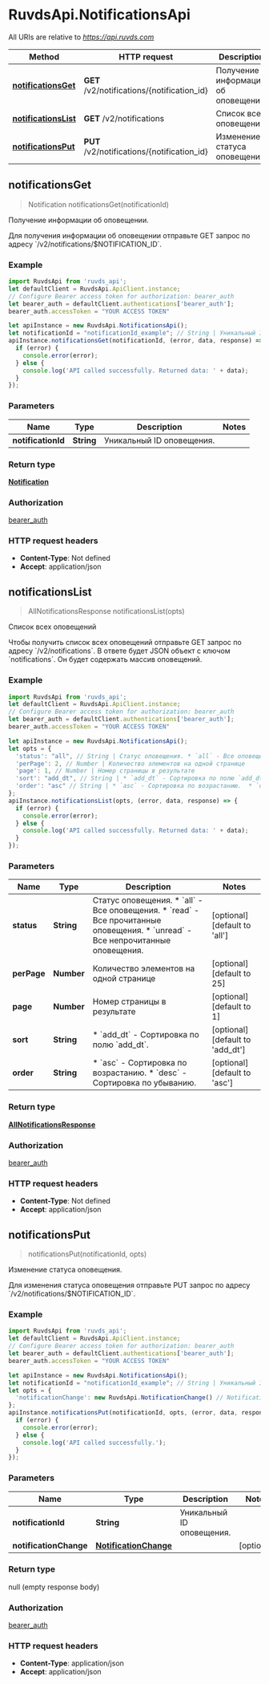 # RuvdsApi.NotificationsApi

All URIs are relative to *https://api.ruvds.com*

Method | HTTP request | Description
------------- | ------------- | -------------
[**notificationsGet**](NotificationsApi.md#notificationsGet) | **GET** /v2/notifications/{notification_id} | Получение информации об оповещении.
[**notificationsList**](NotificationsApi.md#notificationsList) | **GET** /v2/notifications | Список всех оповещений
[**notificationsPut**](NotificationsApi.md#notificationsPut) | **PUT** /v2/notifications/{notification_id} | Изменение статуса оповещения.



## notificationsGet

> Notification notificationsGet(notificationId)

Получение информации об оповещении.

Для получения информации об оповещении отправьте GET запрос по адресу &#x60;/v2/notifications/$NOTIFICATION_ID&#x60;.

### Example

```javascript
import RuvdsApi from 'ruvds_api';
let defaultClient = RuvdsApi.ApiClient.instance;
// Configure Bearer access token for authorization: bearer_auth
let bearer_auth = defaultClient.authentications['bearer_auth'];
bearer_auth.accessToken = "YOUR ACCESS TOKEN"

let apiInstance = new RuvdsApi.NotificationsApi();
let notificationId = "notificationId_example"; // String | Уникальный ID оповещения.
apiInstance.notificationsGet(notificationId, (error, data, response) => {
  if (error) {
    console.error(error);
  } else {
    console.log('API called successfully. Returned data: ' + data);
  }
});
```

### Parameters


Name | Type | Description  | Notes
------------- | ------------- | ------------- | -------------
 **notificationId** | **String**| Уникальный ID оповещения. | 

### Return type

[**Notification**](Notification.md)

### Authorization

[bearer_auth](../README.md#bearer_auth)

### HTTP request headers

- **Content-Type**: Not defined
- **Accept**: application/json


## notificationsList

> AllNotificationsResponse notificationsList(opts)

Список всех оповещений

Чтобы получить список всех оповещений отправьте GET запрос по адресу &#x60;/v2/notifications&#x60;.  В ответе будет JSON объект с ключом &#x60;notifications&#x60;. Он будет содержать массив оповещений. 

### Example

```javascript
import RuvdsApi from 'ruvds_api';
let defaultClient = RuvdsApi.ApiClient.instance;
// Configure Bearer access token for authorization: bearer_auth
let bearer_auth = defaultClient.authentications['bearer_auth'];
bearer_auth.accessToken = "YOUR ACCESS TOKEN"

let apiInstance = new RuvdsApi.NotificationsApi();
let opts = {
  'status': "all", // String | Статус оповещения. * `all` - Все оповещения. * `read` - Все прочитанные оповещения. * `unread` - Все непрочитанные оповещения.
  'perPage': 2, // Number | Количество элементов на одной странице
  'page': 1, // Number | Номер страницы в результате
  'sort': "add_dt", // String | * `add_dt` - Сортировка по полю `add_dt`. 
  'order': "asc" // String | * `asc` - Сортировка по возрастанию.  * `desc` - Сортировка по убыванию. 
};
apiInstance.notificationsList(opts, (error, data, response) => {
  if (error) {
    console.error(error);
  } else {
    console.log('API called successfully. Returned data: ' + data);
  }
});
```

### Parameters


Name | Type | Description  | Notes
------------- | ------------- | ------------- | -------------
 **status** | **String**| Статус оповещения. * &#x60;all&#x60; - Все оповещения. * &#x60;read&#x60; - Все прочитанные оповещения. * &#x60;unread&#x60; - Все непрочитанные оповещения. | [optional] [default to &#39;all&#39;]
 **perPage** | **Number**| Количество элементов на одной странице | [optional] [default to 25]
 **page** | **Number**| Номер страницы в результате | [optional] [default to 1]
 **sort** | **String**| * &#x60;add_dt&#x60; - Сортировка по полю &#x60;add_dt&#x60;.  | [optional] [default to &#39;add_dt&#39;]
 **order** | **String**| * &#x60;asc&#x60; - Сортировка по возрастанию.  * &#x60;desc&#x60; - Сортировка по убыванию.  | [optional] [default to &#39;asc&#39;]

### Return type

[**AllNotificationsResponse**](AllNotificationsResponse.md)

### Authorization

[bearer_auth](../README.md#bearer_auth)

### HTTP request headers

- **Content-Type**: Not defined
- **Accept**: application/json


## notificationsPut

> notificationsPut(notificationId, opts)

Изменение статуса оповещения.

Для изменения статуса оповещения отправьте PUT запрос по адресу &#x60;/v2/notifications/$NOTIFICATION_ID&#x60;.

### Example

```javascript
import RuvdsApi from 'ruvds_api';
let defaultClient = RuvdsApi.ApiClient.instance;
// Configure Bearer access token for authorization: bearer_auth
let bearer_auth = defaultClient.authentications['bearer_auth'];
bearer_auth.accessToken = "YOUR ACCESS TOKEN"

let apiInstance = new RuvdsApi.NotificationsApi();
let notificationId = "notificationId_example"; // String | Уникальный ID оповещения.
let opts = {
  'notificationChange': new RuvdsApi.NotificationChange() // NotificationChange | 
};
apiInstance.notificationsPut(notificationId, opts, (error, data, response) => {
  if (error) {
    console.error(error);
  } else {
    console.log('API called successfully.');
  }
});
```

### Parameters


Name | Type | Description  | Notes
------------- | ------------- | ------------- | -------------
 **notificationId** | **String**| Уникальный ID оповещения. | 
 **notificationChange** | [**NotificationChange**](NotificationChange.md)|  | [optional] 

### Return type

null (empty response body)

### Authorization

[bearer_auth](../README.md#bearer_auth)

### HTTP request headers

- **Content-Type**: application/json
- **Accept**: application/json

